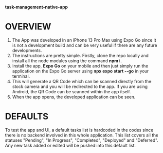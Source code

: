 **task-management-native-app**

# OVERVIEW
1. The App was developed in an iPhone 13 Pro Max using Expo Go since it is not a development build and can be very useful if there are any future developments.
2. The instructions are pretty simple. Firstly, clone the repo locally and install all the node modules using the command **npm i**. 
3. Install the app, **Expo Go** on your mobile and then just simply run the application on the Expo Go server using **npx expo start --go** in your terminal.
3. This will generate a QR Code which can be scanned directly from the stock camera and you will be redirected to the app. If you are using Android, the QR Code can be scanned within the app itself.
4. When the app opens, the developed application can be seen.
  
# DEFAULTS
To test the app and UI, a default tasks list is hardcoded in the codes since there is no backend involved in this whole application. This list covers all the statuses "Pending", "In Progress", "Completed", "Deployed" and "Deferred". Any new task added or edited will be pushed into this default list. 
